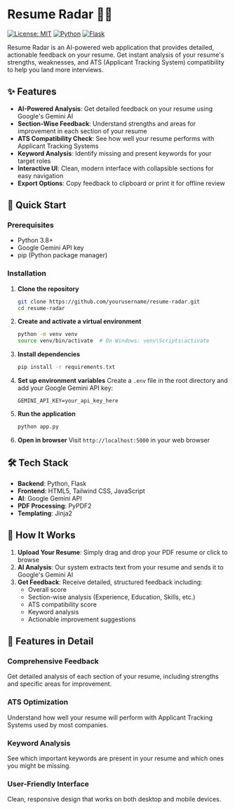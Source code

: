# Resume Radar 📄✨

[![License: MIT](https://img.shields.io/badge/License-MIT-yellow.svg)](https://opensource.org/licenses/MIT)
[![Python](https://img.shields.io/badge/Python-3.8+-blue.svg)](https://www.python.org/)
[![Flask](https://img.shields.io/badge/Flask-2.0+-green.svg)](https://flask.palletsprojects.com/)

Resume Radar is an AI-powered web application that provides detailed, actionable feedback on your resume. Get instant analysis of your resume's strengths, weaknesses, and ATS (Applicant Tracking System) compatibility to help you land more interviews.

## ✨ Features

- **AI-Powered Analysis**: Get detailed feedback on your resume using Google's Gemini AI
- **Section-Wise Feedback**: Understand strengths and areas for improvement in each section of your resume
- **ATS Compatibility Check**: See how well your resume performs with Applicant Tracking Systems
- **Keyword Analysis**: Identify missing and present keywords for your target roles
- **Interactive UI**: Clean, modern interface with collapsible sections for easy navigation
- **Export Options**: Copy feedback to clipboard or print it for offline review

## 🚀 Quick Start

### Prerequisites

- Python 3.8+
- Google Gemini API key
- pip (Python package manager)

### Installation

1. **Clone the repository**
   ```bash
   git clone https://github.com/yourusername/resume-radar.git
   cd resume-radar
   ```

2. **Create and activate a virtual environment**
   ```bash
   python -m venv venv
   source venv/bin/activate  # On Windows: venv\Scripts\activate
   ```

3. **Install dependencies**
   ```bash
   pip install -r requirements.txt
   ```

4. **Set up environment variables**
   Create a `.env` file in the root directory and add your Google Gemini API key:
   ```
   GEMINI_API_KEY=your_api_key_here
   ```

5. **Run the application**
   ```bash
   python app.py
   ```

6. **Open in browser**
   Visit `http://localhost:5000` in your web browser

## 🛠️ Tech Stack

- **Backend**: Python, Flask
- **Frontend**: HTML5, Tailwind CSS, JavaScript
- **AI**: Google Gemini API
- **PDF Processing**: PyPDF2
- **Templating**: Jinja2


## 📝 How It Works

1. **Upload Your Resume**: Simply drag and drop your PDF resume or click to browse
2. **AI Analysis**: Our system extracts text from your resume and sends it to Google's Gemini AI
3. **Get Feedback**: Receive detailed, structured feedback including:
   - Overall score
   - Section-wise analysis (Experience, Education, Skills, etc.)
   - ATS compatibility score
   - Keyword analysis
   - Actionable improvement suggestions

## 🌟 Features in Detail

### Comprehensive Feedback
Get detailed analysis of each section of your resume, including strengths and specific areas for improvement.

### ATS Optimization
Understand how well your resume will perform with Applicant Tracking Systems used by most companies.

### Keyword Analysis
See which important keywords are present in your resume and which ones you might be missing.

### User-Friendly Interface
Clean, responsive design that works on both desktop and mobile devices.

